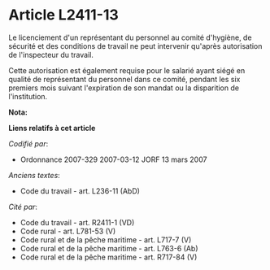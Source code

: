 # Article L2411-13

Le licenciement d'un représentant du personnel au comité d'hygiène, de sécurité et des conditions de travail ne peut
intervenir qu'après autorisation de l'inspecteur du travail.

Cette autorisation est également requise pour le salarié ayant siégé en qualité de représentant du personnel dans ce comité,
pendant les six premiers mois suivant l'expiration de son mandat ou la disparition de l'institution.

**Nota:**



**Liens relatifs à cet article**

_Codifié par_:

  - Ordonnance 2007-329 2007-03-12 JORF 13 mars 2007

_Anciens textes_:

  - Code du travail - art. L236-11 (AbD)

_Cité par_:

  - Code du travail - art. R2411-1 (VD)
  - Code rural - art. L781-53 (V)
  - Code rural et de la pêche maritime - art. L717-7 (V)
  - Code rural et de la pêche maritime - art. L763-6 (Ab)
  - Code rural et de la pêche maritime - art. R717-84 (V)
